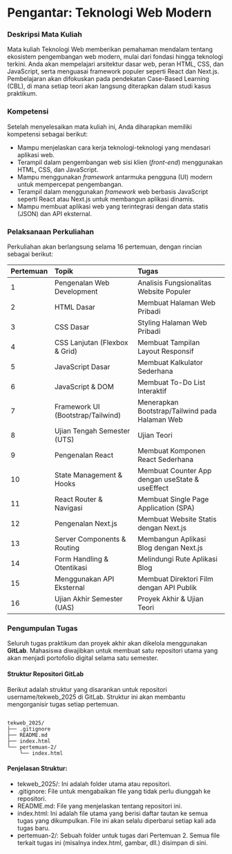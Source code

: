 # **Pengantar: Teknologi Web Modern**

### **Deskripsi Mata Kuliah**

Mata kuliah Teknologi Web memberikan pemahaman mendalam tentang ekosistem pengembangan web modern, mulai dari fondasi hingga teknologi terkini. Anda akan mempelajari arsitektur dasar web, peran HTML, CSS, dan JavaScript, serta menguasai framework populer seperti React dan Next.js. Pembelajaran akan difokuskan pada pendekatan Case-Based Learning (CBL), di mana setiap teori akan langsung diterapkan dalam studi kasus praktikum.

### **Kompetensi**

Setelah menyelesaikan mata kuliah ini, Anda diharapkan memiliki kompetensi sebagai berikut:

* Mampu menjelaskan cara kerja teknologi-teknologi yang mendasari aplikasi web.  
* Terampil dalam pengembangan web sisi klien (*front-end*) menggunakan HTML, CSS, dan JavaScript.  
* Mampu menggunakan *framework* antarmuka pengguna (UI) modern untuk mempercepat pengembangan.  
* Terampil dalam menggunakan *framework* web berbasis JavaScript seperti React atau Next.js untuk membangun aplikasi dinamis.  
* Mampu membuat aplikasi web yang terintegrasi dengan data statis (JSON) dan API eksternal.

### **Pelaksanaan Perkuliahan**

Perkuliahan akan berlangsung selama 16 pertemuan, dengan rincian sebagai berikut:

| Pertemuan | Topik | Tugas |
| :---- | :---- | :---- |
| 1 | Pengenalan Web Development | Analisis Fungsionalitas Website Populer |
| 2 | HTML Dasar | Membuat Halaman Web Pribadi |
| 3 | CSS Dasar | Styling Halaman Web Pribadi |
| 4 | CSS Lanjutan (Flexbox & Grid) | Membuat Tampilan Layout Responsif |
| 5 | JavaScript Dasar | Membuat Kalkulator Sederhana |
| 6 | JavaScript & DOM | Membuat To-Do List Interaktif |
| 7 | Framework UI (Bootstrap/Tailwind) | Menerapkan Bootstrap/Tailwind pada Halaman Web |
| 8 | Ujian Tengah Semester (UTS) | Ujian Teori |
| 9 | Pengenalan React | Membuat Komponen React Sederhana |
| 10 | State Management & Hooks | Membuat Counter App dengan useState & useEffect |
| 11 | React Router & Navigasi | Membuat Single Page Application (SPA) |
| 12 | Pengenalan Next.js | Membuat Website Statis dengan Next.js |
| 13 | Server Components & Routing | Membangun Aplikasi Blog dengan Next.js |
| 14 | Form Handling & Otentikasi | Melindungi Rute Aplikasi Blog |
| 15 | Menggunakan API Eksternal | Membuat Direktori Film dengan API Publik |
| 16 | Ujian Akhir Semester (UAS) | Proyek Akhir & Ujian Teori |

### **Pengumpulan Tugas**

Seluruh tugas praktikum dan proyek akhir akan dikelola menggunakan **GitLab**. Mahasiswa diwajibkan untuk membuat satu repositori utama yang akan menjadi portofolio digital selama satu semester.

#### **Struktur Repositori GitLab**

Berikut adalah struktur yang disarankan untuk repositori username/tekweb\_2025 di GitLab. Struktur ini akan membantu mengorganisir tugas setiap pertemuan.

```

tekweb_2025/
├── .gitignore
├── README.md
├── index.html
└── pertemuan-2/
    └── index.html

```

#### **Penjelasan Struktur:**

* tekweb\_2025/: Ini adalah folder utama atau repositori.  
* .gitignore: File untuk mengabaikan file yang tidak perlu diunggah ke repositori.  
* README.md: File yang menjelaskan tentang repositori ini.  
* index.html: Ini adalah file utama yang berisi daftar tautan ke semua tugas yang dikumpulkan. File ini akan selalu diperbarui setiap kali ada tugas baru.  
* pertemuan-2/: Sebuah folder untuk tugas dari Pertemuan 2\. Semua file terkait tugas ini (misalnya index.html, gambar, dll.) disimpan di sini.

